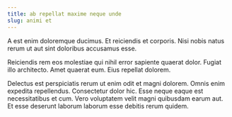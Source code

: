 ```yaml
---
title: ab repellat maxime neque unde
slug: animi et
---
```


A est enim doloremque ducimus. Et reiciendis et corporis. Nisi nobis natus rerum ut aut sint doloribus accusamus esse.

Reiciendis rem eos molestiae qui nihil error sapiente quaerat dolor. Fugiat illo architecto. Amet quaerat eum. Eius repellat dolorem.

Delectus est perspiciatis rerum ut enim odit et magni dolorem. Omnis enim expedita repellendus. Consectetur dolor hic. Esse neque eaque est necessitatibus et cum. Vero voluptatem velit magni quibusdam earum aut. Et esse deserunt laborum laborum esse debitis rerum quidem.
